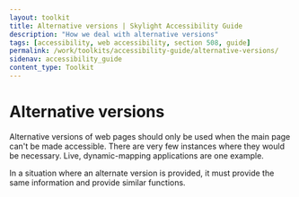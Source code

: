```yaml
---
layout: toolkit
title: Alternative versions | Skylight Accessibility Guide
description: "How we deal with alternative versions"
tags: [accessibility, web accessibility, section 508, guide]
permalink: /work/toolkits/accessibility-guide/alternative-versions/
sidenav: accessibility_guide
content_type: Toolkit
---
```


# Alternative versions

Alternative versions of web pages should only be used when the main page can't be made accessible. There are very few instances where they would be necessary. Live, dynamic-mapping applications are one example.

In a situation where an alternate version is provided, it must provide the same information and provide similar functions.
